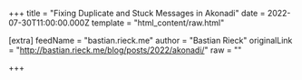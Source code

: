
+++
title = "Fixing Duplicate and Stuck Messages in Akonadi"
date = 2022-07-30T11:00:00.000Z
template = "html_content/raw.html"

[extra]
feedName = "bastian.rieck.me"
author = "Bastian Rieck"
originalLink = "http://bastian.rieck.me/blog/posts/2022/akonadi/"
raw = ""

+++

